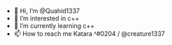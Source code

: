 - 👋 Hi, I’m @Quahid1337
- 👀 I’m interested in c++
- 🌱 I’m currently learning c++
- 📫 How to reach me Katara ᴬ#0204 / @creature1337
